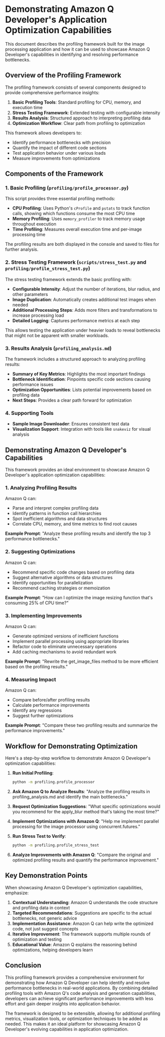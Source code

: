 # Demonstrating Amazon Q Developer's Application Optimization Capabilities

This document describes the profiling framework built for the image processing application and how it can be used to showcase Amazon Q Developer's capabilities in identifying and resolving performance bottlenecks.

## Overview of the Profiling Framework

The profiling framework consists of several components designed to provide comprehensive performance insights:

1. **Basic Profiling Tools**: Standard profiling for CPU, memory, and execution time
2. **Stress Testing Framework**: Extended testing with configurable intensity
3. **Results Analysis**: Structured approach to interpreting profiling data
4. **Optimization Workflow**: Clear path from profiling to optimization

This framework allows developers to:
- Identify performance bottlenecks with precision
- Quantify the impact of different code sections
- Test application behavior under various loads
- Measure improvements from optimizations

## Components of the Framework

### 1. Basic Profiling (`profiling/profile_processor.py`)

This script provides three essential profiling methods:

- **CPU Profiling**: Uses Python's `cProfile` and `pstats` to track function calls, showing which functions consume the most CPU time
- **Memory Profiling**: Uses `memory_profiler` to track memory usage throughout execution
- **Time Profiling**: Measures overall execution time and per-image processing time

The profiling results are both displayed in the console and saved to files for further analysis.

### 2. Stress Testing Framework (`scripts/stress_test.py` and `profiling/profile_stress_test.py`)

The stress testing framework extends the basic profiling with:

- **Configurable Intensity**: Adjust the number of iterations, blur radius, and other parameters
- **Image Duplication**: Automatically creates additional test images when needed
- **Additional Processing Steps**: Adds more filters and transformations to increase processing load
- **Detailed Logging**: Captures performance metrics at each step

This allows testing the application under heavier loads to reveal bottlenecks that might not be apparent with smaller workloads.

### 3. Results Analysis (`profiling_analysis.md`)

The framework includes a structured approach to analyzing profiling results:

- **Summary of Key Metrics**: Highlights the most important findings
- **Bottleneck Identification**: Pinpoints specific code sections causing performance issues
- **Optimization Opportunities**: Lists potential improvements based on profiling data
- **Next Steps**: Provides a clear path forward for optimization

### 4. Supporting Tools

- **Sample Image Downloader**: Ensures consistent test data
- **Visualization Support**: Integration with tools like `snakeviz` for visual analysis

## Demonstrating Amazon Q Developer's Capabilities

This framework provides an ideal environment to showcase Amazon Q Developer's application optimization capabilities:

### 1. Analyzing Profiling Results

Amazon Q can:
- Parse and interpret complex profiling data
- Identify patterns in function call hierarchies
- Spot inefficient algorithms and data structures
- Correlate CPU, memory, and time metrics to find root causes

**Example Prompt**: "Analyze these profiling results and identify the top 3 performance bottlenecks."

### 2. Suggesting Optimizations

Amazon Q can:
- Recommend specific code changes based on profiling data
- Suggest alternative algorithms or data structures
- Identify opportunities for parallelization
- Recommend caching strategies or memoization

**Example Prompt**: "How can I optimize the image resizing function that's consuming 25% of CPU time?"

### 3. Implementing Improvements

Amazon Q can:
- Generate optimized versions of inefficient functions
- Implement parallel processing using appropriate libraries
- Refactor code to eliminate unnecessary operations
- Add caching mechanisms to avoid redundant work

**Example Prompt**: "Rewrite the get_image_files method to be more efficient based on the profiling results."

### 4. Measuring Impact

Amazon Q can:
- Compare before/after profiling results
- Calculate performance improvements
- Identify any regressions
- Suggest further optimizations

**Example Prompt**: "Compare these two profiling results and summarize the performance improvements."

## Workflow for Demonstrating Optimization

Here's a step-by-step workflow to demonstrate Amazon Q Developer's optimization capabilities:

1. **Run Initial Profiling**:
   ```bash
   python -m profiling.profile_processor
   ```

2. **Ask Amazon Q to Analyze Results**:
   "Analyze the profiling results in profiling_analysis.md and identify the main bottlenecks."

3. **Request Optimization Suggestions**:
   "What specific optimizations would you recommend for the apply_blur method that's taking the most time?"

4. **Implement Optimizations with Amazon Q**:
   "Help me implement parallel processing for the image processor using concurrent.futures."

5. **Run Stress Test to Verify**:
   ```bash
   python -m profiling.profile_stress_test
   ```

6. **Analyze Improvements with Amazon Q**:
   "Compare the original and optimized profiling results and quantify the performance improvement."

## Key Demonstration Points

When showcasing Amazon Q Developer's optimization capabilities, emphasize:

1. **Contextual Understanding**: Amazon Q understands the code structure and profiling data in context
2. **Targeted Recommendations**: Suggestions are specific to the actual bottlenecks, not generic advice
3. **Implementation Assistance**: Amazon Q can help write the optimized code, not just suggest concepts
4. **Iterative Improvement**: The framework supports multiple rounds of optimization and testing
5. **Educational Value**: Amazon Q explains the reasoning behind optimizations, helping developers learn

## Conclusion

This profiling framework provides a comprehensive environment for demonstrating how Amazon Q Developer can help identify and resolve performance bottlenecks in real-world applications. By combining detailed profiling tools with Amazon Q's code analysis and generation capabilities, developers can achieve significant performance improvements with less effort and gain deeper insights into application behavior.

The framework is designed to be extensible, allowing for additional profiling metrics, visualization tools, or optimization techniques to be added as needed. This makes it an ideal platform for showcasing Amazon Q Developer's evolving capabilities in application optimization.